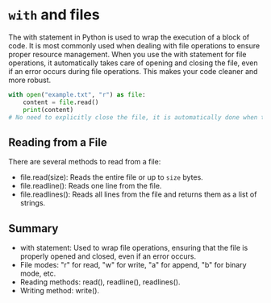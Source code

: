 # `with` and files

The with statement in Python is used to wrap the execution of a block of code. It is most commonly used when dealing with file operations to ensure proper resource management. When you use the with statement for file operations, it automatically takes care of opening and closing the file, even if an error occurs during file operations. This makes your code cleaner and more robust.

```py
with open("example.txt", "r") as file:
    content = file.read()
    print(content)
# No need to explicitly close the file, it is automatically done when the block is exited
```

## Reading from a File

There are several methods to read from a file:

- file.read(size): Reads the entire file or up to `size` bytes.
- file.readline(): Reads one line from the file.
- file.readlines(): Reads all lines from the file and returns them as a list of strings.

## Summary

- with statement: Used to wrap file operations, ensuring that the file is properly opened and closed, even if an error occurs.
- File modes: "r" for read, "w" for write, "a" for append, "b" for binary mode, etc.
- Reading methods: read(), readline(), readlines().
- Writing method: write().
